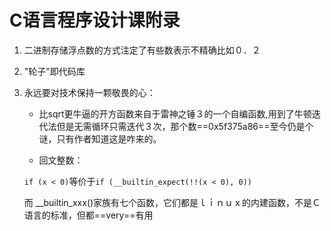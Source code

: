 # C语言程序设计课附录

1. 二进制存储浮点数的方式注定了有些数表示不精确比如０．２

2. "轮子"即代码库

3. 永远要对技术保持一颗敬畏的心：

   + 比sqrt更牛逼的开方函数来自于雷神之锤３的一个自编函数,用到了牛顿迭代法但是无需循环只需迭代３次，那个数==0x5f375a86==至今仍是个谜，只有作者知道这是咋来的。

   + 回文整数：

   `if (x < 0)`等价于`if (__builtin_expect(!!(x < 0), 0))`

   而 __builtin_xxx()家族有七个函数，它们都是ｌｉｎｕｘ的内建函数，不是Ｃ语言的标准，但都==very==有用

